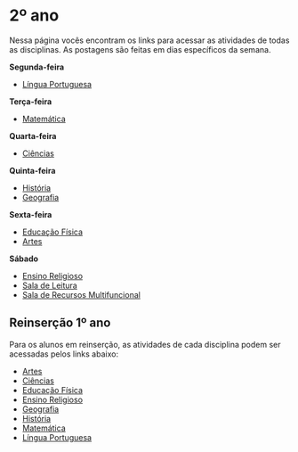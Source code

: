 # 2º ano
Nessa página vocês encontram os links para acessar as atividades de todas as disciplinas. As postagens são feitas em dias específicos da semana.

**Segunda-feira**

- [Língua Portuguesa](https://classroom.google.com/w/MzA5Mjc5MDgxMDU5/tc/MzA5NjQ5MDkyOTY5)

**Terça-feira**

- [Matemática](https://classroom.google.com/w/MzA5Mjc5MDgxMDU5/tc/MzA5NjQ5MDkyOTU5)

**Quarta-feira**

- [Ciências](https://classroom.google.com/w/MzA5Mjc5MDgxMDU5/tc/MzA5NjQ5MDkyOTU2)

**Quinta-feira**

- [História](https://classroom.google.com/w/MzA5Mjc5MDgxMDU5/tc/MzA5NjQ5MDkyOTQy)
- [Geografia](https://classroom.google.com/w/MzA5Mjc5MDgxMDU5/tc/MzA5NjQ5MDkyOTQ5)

**Sexta-feira**

- [Educação Física](https://classroom.google.com/w/MzA5Mjc5MDgxMDU5/tc/MzA5NjQ5MDkyOTMz)
- [Artes](https://classroom.google.com/w/MzA5Mjc5MDgxMDU5/tc/MzA5NjQ5MDkyOTM0)

**Sábado**

- [Ensino Religioso](https://classroom.google.com/w/MzA5Mjc5MDgxMDU5/tc/MzA5NjQ5MDkyOTI2)
- [Sala de Leitura](https://classroom.google.com/w/MzA5Mjc5MDgxMDU5/tc/MzA5NjQ5MDkyOTEy)
- [Sala  de Recursos Multifuncional](https://classroom.google.com/w/MzA5Mjc5MDgxMDU5/tc/MzA5NjQ5MDkyOTA2)

## Reinserção 1º ano

Para os alunos em reinserção, as atividades de cada disciplina podem ser acessadas pelos links abaixo:

- [Artes]()
- [Ciências]()
- [Educação Física]()
- [Ensino Religioso]()
- [Geografia]()
- [História]()
- [Matemática]()
- [Língua Portuguesa]()

